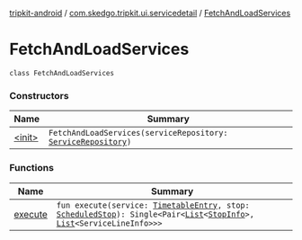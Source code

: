 [tripkit-android](../../index.md) / [com.skedgo.tripkit.ui.servicedetail](../index.md) / [FetchAndLoadServices](./index.md)

# FetchAndLoadServices

`class FetchAndLoadServices`

### Constructors

| Name | Summary |
|---|---|
| [&lt;init&gt;](-init-.md) | `FetchAndLoadServices(serviceRepository: `[`ServiceRepository`](../../com.skedgo.tripkit.ui.timetables/-service-repository/index.md)`)` |

### Functions

| Name | Summary |
|---|---|
| [execute](execute.md) | `fun execute(service: `[`TimetableEntry`](../../com.skedgo.tripkit.ui.model/-timetable-entry/index.md)`, stop: `[`ScheduledStop`](../../com.skedgo.android.common.model/-scheduled-stop/index.md)`): Single<Pair<`[`List`](https://kotlinlang.org/api/latest/jvm/stdlib/kotlin.collections/-list/index.html)`<`[`StopInfo`](../../com.skedgo.tripkit.ui.model/-stop-info/index.md)`>, `[`List`](https://kotlinlang.org/api/latest/jvm/stdlib/kotlin.collections/-list/index.html)`<ServiceLineInfo>>>` |
